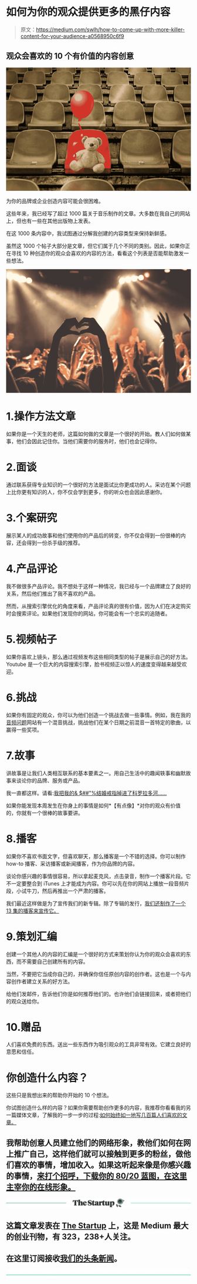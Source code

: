 # 如何为你的观众提供更多的黑仔内容

> 原文：<https://medium.com/swlh/how-to-come-up-with-more-killer-content-for-your-audience-a0568950c6f9>

## 观众会喜欢的 10 个有价值的内容创意

![](img/e11ae903ae88e9d254c360db8c0b94ed.png)

为你的品牌或企业创造内容可能会很困难。

这些年来，我已经写了超过 1000 篇关于音乐制作的文章。大多数在我自己的网站上，但也有一些在其他出版物上发表。

在这 1000 条内容中，我试图通过分解我创建的内容类型来保持新鲜感。

虽然这 1000 个帖子大部分是文章，但它们属于几个不同的类别。因此，如果你正在寻找 10 种创造你的观众会喜欢的内容的方法，看看这个列表是否能帮助激发一些想法。

![](img/65414124906d86f8008c1b052cda4612.png)

# 1.操作方法文章

如果你是一个天生的老师，这篇如何做的文章是一个很好的开始。教人们如何做某事，他们会因此记住你。当他们需要你的服务时，他们也会记得你。

# 2.面谈

通过联系获得专业知识的一个很好的方法是面试比你更成功的人。采访在某个问题上比你更有知识的人，你不仅会学到更多，你的听众也会因此感谢你。

# 3.个案研究

展示某人的成功故事和他们使用你的产品后的转变，你不仅会得到一份很棒的内容，还会得到一份杀手级的推荐。

# 4.产品评论

我不做很多产品评论。我不想处于这样一种情况，我已经与一个品牌建立了良好的关系，然后他们推出了我不喜欢的产品。

然而，从搜索引擎优化的角度来看，产品评论真的很有价值，因为人们在决定购买时会搜索评论。如果他们发现你的网站，你可能会有一个忠实的追随者。

# 5.视频帖子

如果你喜欢上镜头，那么通过视频发布这些相同类型的帖子是展示自己的好方法。Youtube 是一个巨大的内容搜索引擎，脸书视频正以惊人的速度变得越来越受欢迎。

# 6.挑战

如果你有固定的观众，你可以为他们创造一个挑战去做一些事情。例如，我在我的[音频问题](http://www.audio-issues.com)网站有一个混音挑战，挑战他们在某个日期之前混音一首特定的歌曲，以赢得一些奖项。

# 7.故事

讲故事是让我们人类相互联系的基本要素之一。用自己生活中的趣闻轶事和幽默故事来谈论你的品牌、服务或产品。

我一直都这样。请看:[我把我的& $##"%结婚戒指掉进了科罗拉多河……](https://hackernoon.com/i-dropped-my-wedding-ring-into-the-colorado-river-866deea9c606)

如果你能发现本周发生在你身上的事情是如何*【有点像】*对你的观众有价值的，你就有一个很棒的故事要讲。

# 8.播客

如果你不喜欢书面文字，但喜欢聊天，那么播客是一个不错的选择。你可以制作 how-to 播客、采访播客或新闻播客，作为你品牌的内容。

谈论你感兴趣的事情很容易，所以拿起麦克风，点击录音，制作一个播客片段。它不一定要整合到 iTunes 上才能成为内容。你可以先在你的网站上播放一段音频片段，小试牛刀，然后再推出一个严肃的播客。

我们最近这样做是为了宣传我们的新专辑。除了专辑的发行，[我们还制作了一个 13 集的播客来宣传它。](https://soundcloud.com/carnivaleros_podcasts)

# 9.策划汇编

创建一个其他人的内容的汇编是一个很好的方式来策划你认为你的观众会喜欢的东西，而不需要自己创建所有的内容。

当然，不要把它当成你自己的，并确保你信任原创内容的创作者。这也是一个与内容创作者建立关系的好方法。

给他们发邮件，告诉他们你是如何推荐他们的。也许他们会链接回来，或者把他们的观众送给你。

# 10.赠品

人们喜欢免费的东西。送出一些东西作为吸引观众的工具非常有效。它建立良好的意愿和信任。

# 你创造什么内容？

这些只是我想出来的帮助你开始的 10 个想法。

你试图创造什么样的内容？如果你需要帮助创作更多的内容，我推荐你看看我的另一篇媒体文章，了解我的一步一步的过程:[如何始终如一地写几百篇人们喜欢的文章。](/swlh/how-to-consistently-write-hundreds-of-articles-people-love-9b257a493d43)

## 我帮助创意人员建立他们的网络形象，教他们如何在网上推广自己，这样他们就可以接触到更多的粉丝，做他们喜欢的事情，增加收入。如果这听起来像是你感兴趣的事情，[来打个招呼，下载你的 80/20 蓝图，在这里主宰你的在线形象。](http://www.bbenediktsson.com)

[![](img/308a8d84fb9b2fab43d66c117fcc4bb4.png)](https://medium.com/swlh)

## 这篇文章发表在 [The Startup](https://medium.com/swlh) 上，这是 Medium 最大的创业刊物，有 323，238+人关注。

## 在这里订阅接收[我们的头条新闻](http://growthsupply.com/the-startup-newsletter/)。

[![](img/b0164736ea17a63403e660de5dedf91a.png)](https://medium.com/swlh)